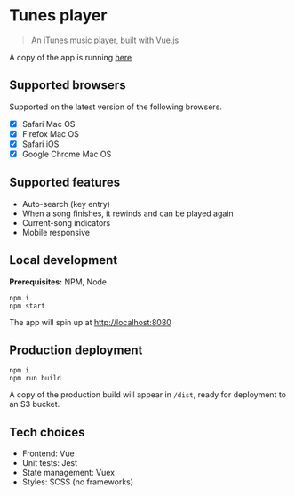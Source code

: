 # Tunes player

> An iTunes music player, built with Vue.js

A copy of the app is running [here](http://tunes-player.gcbdv.s3-website-us-east-1.amazonaws.com/albums/879376073?term=Bam)

## Supported browsers

Supported on the latest version of the following browsers.

- [x] Safari Mac OS
- [x] Firefox Mac OS
- [x] Safari iOS
- [x] Google Chrome Mac OS

## Supported features

* Auto-search (key entry)
* When a song finishes, it rewinds and can be played again
* Current-song indicators
* Mobile responsive

## Local development

**Prerequisites:** NPM, Node

```
npm i
npm start
```
The app will spin up at [http://localhost:8080](http://localhost:8080)

## Production deployment

```
npm i
npm run build
```
A copy of the production build will appear in `/dist`, ready for deployment to an S3 bucket.

## Tech choices

* Frontend: Vue
* Unit tests: Jest
* State management: Vuex
* Styles: SCSS (no frameworks)
